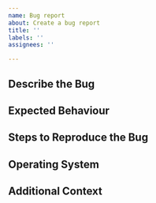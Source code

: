 ```yaml
---
name: Bug report
about: Create a bug report
title: ''
labels: ''
assignees: ''

---
```


## Describe the Bug


## Expected Behaviour


## Steps to Reproduce the Bug


## Operating System


## Additional Context
